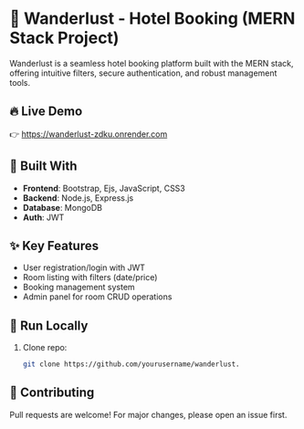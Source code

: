 # 🏨 Wanderlust - Hotel Booking (MERN Stack Project) 

Wanderlust is a seamless hotel booking platform built with the MERN stack, offering intuitive filters, secure authentication, and robust management tools.

## 🔥 Live Demo 

👉 https://wanderlust-zdku.onrender.com

## 🔧 Built With
- **Frontend**: Bootstrap, Ejs, JavaScript, CSS3  
- **Backend**: Node.js, Express.js  
- **Database**: MongoDB  
- **Auth**: JWT

## ✨ Key Features
- User registration/login with JWT  
- Room listing with filters (date/price)  
- Booking management system  
- Admin panel for room CRUD operations  

## 🚀 Run Locally
1. Clone repo:
   ```bash
   git clone https://github.com/yourusername/wanderlust.

## 🤝 **Contributing**
Pull requests are welcome! For major changes, please open an issue first.
